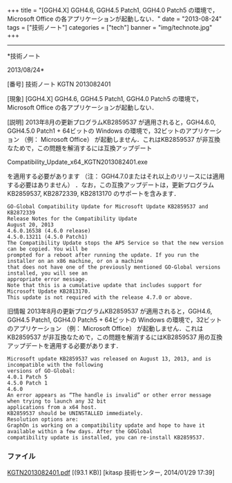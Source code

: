 ﻿+++
title = "[GGH4.X] GGH4.6, GGH4.5 Patch1, GGH4.0 Patch5 の環境で， Microsoft Office の各アプリケーションが起動しない．"
date = "2013-08-24"
tags = ["技術ノート"]
categories = ["tech"]
banner = "img/technote.jpg"
+++

-----------------------------------------------------------------------------------------------------------------------------

*技術ノート

2013/08/24*


[番号]
技術ノート KGTN 2013082401

[現象]
[GGH4.X] GGH4.6, GGH4.5 Patch1, GGH4.0 Patch5 の環境で， Microsoft
Office の各アプリケーションが起動しない．

[説明]
2013年8月の更新プログラムKB2859537 が適用されると，GGH4.6.0, GGH4.5.0
Patch1 + 64ビットの Windows の環境で，32ビットのアプリケーション （例：
Microsoft Office） が起動しません．これはKB2859537
が非互換なためで，この問題を解消するには互換アップデート

Compatibility_Update_x64_KGTN2013082401.exe

を適用する必要があります （注：
GGH4.7.0またはそれ以上のリリースには適用する必要はありません）
．なお，この互換アップデートは，更新プログラム KB2859537, KB2872339,
KB2813170 のサポートを含みます．

    GO-Global Compatibility Update for Microsoft Update KB2859537 and KB2872339
    Release Notes for the Compatibility Update
    August 20, 2013
    4.6.0.16538 (4.6.0 release)
    4.5.0.13211 (4.5.0 Patch1)
    The Compatibility Update stops the APS Service so that the new version can be copied. You will be
    prompted for a reboot after running the update. If you run the installer on an x86 machine, or on a machine
    that does not have one of the previously mentioned GO-Global versions installed, you will see an
    appropriate error message.
    Note that this is a cumulative update that includes support for Microsoft Update KB2813170.
    This update is not required with the release 4.7.0 or above.

旧情報
2013年8月の更新プログラムKB2859537 が適用されると，GGH4.6, GGH4.5
Patch1, GGH4.0 Patch5 + 64ビットの Windows
の環境で，32ビットのアプリケーション （例： Microsoft Office）
が起動しません．これはKB2859537
が非互換なためで，この問題を解消するにはKB2859537
用の互換アップデートを適用する必要があります．

    Microsoft update KB2859537 was released on August 13, 2013, and is incompatible with the following
    versions of GO-Global:
    4.0.1 Patch 5
    4.5.0 Patch 1
    4.6.0
    An error appears as “The handle is invalid” or other error message when trying to launch any 32 bit
    applications from a x64 host.
    KB2859537 should be UNINSTALLED immediately.
    Resolution options are:
    GraphOn is working on a compatibility update and hope to have it available within a few days. After the GOGlobal
    compatibility update is installed, you can re-install KB2859537.


### ファイル

 
 


[KGTN2013082401.pdf](http://techreport.kitasp.net/attachments/download/1521/KGTN2013082401.pdf)
 [(93.1 KB)] [kitasp 技術センター, 2014/01/29
17:39]


 


 

